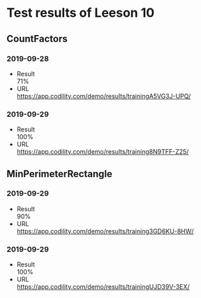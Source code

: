 # Test results of Leeson 10
## CountFactors
### 2019-09-28
- Result  
71%
- URL  
https://app.codility.com/demo/results/trainingA5VG3J-UPQ/
### 2019-09-29
- Result  
100%
- URL  
https://app.codility.com/demo/results/training8N9TFF-Z25/
## MinPerimeterRectangle
### 2019-09-29
- Result  
90%
- URL  
https://app.codility.com/demo/results/training3GD6KU-8HW/
### 2019-09-29
- Result  
100%
- URL  
https://app.codility.com/demo/results/trainingUJD39V-3EX/